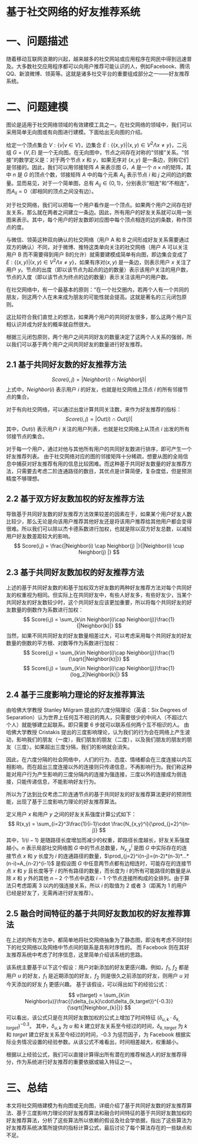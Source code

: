 # 基于社交网络的好友推荐系统

# 一、问题描述
随着移动互联网浪潮的兴起，越来越多的社交网站或应用程序在网民中得到迅速普及。大多数社交应用程序都可以向用户推荐可能认识的人，例如Facebook、腾讯QQ、新浪微博、领英等。这就是诸多社交平台的重要组成部分之一——好友推荐系统。

# 二、问题建模
图论是适用于社交网络领域的有效建模工具之一。在社交网络的领域中，我们可以采用简单无向图或有向图进行建模。下面给出无向图的介绍。

给定一个顶点集合 $V:\{v|v\in V\}$，边集合 $E:\{\{x,y\}|(x,y)\in V^2 \Lambda x\neq y\}$，二元组 $G=(V,E)$ 是一个无向图。在无向图中，节点之间存在对称的“邻接”关系。“邻接”的数学定义是：对于两个节点 $x$ 和 $y$，如果无序对 $\{x,y\}$ 是一条边，则称它们是邻接的。因此，我们可以用邻接矩阵 $A$ 来表示图 $G$，$A$ 是一个 $n\times n$的矩阵，其中 $n$ 是 $G$ 的顶点个数，邻接矩阵 $A$ 中的每个元素 $A_{ij}$ 表示节点 $i$ 和 $j$ 之间的边的数量。显而易见，对于一个简单图，总有 $A_{ij}\in\{0,1\}$，分别表示“相连”和“不相连”，而$A_{ii}=0$（即相同的顶点之间没有边）。

对于社交网络，我们可以把每一个用户看作是一个顶点。如果两个用户之间存在好友关系，那么就在两者之间建立一条边。因此，所有用户的好友关系就可以用一张图来表示。其中，每个用户的好友数即对应图中每个顶点相连的边的条数，称作顶点的度。

与微信、领英这种双向确认的社交网络（用户 A 和 B 之间形成好友关系需要通过双方的确认）不同，对于微博、推特这类单向关注的社交网络（用户 A 可以关注用户 B 而不需要得到用户 B的允许）就需要建模成简单有向图，即边集合变成了 $E:\{(x,y)|(x,y)\in V^2 \Lambda x\neq y\}$，如果有序对$(x,y)$ 是一条边，则表示用户 $x$ 关注了用户 $y$。节点的出度（即以该节点为起点的边的数量）表示该用户关注的用户数，节点的入度（即以该节点为终点的边的数量）表示关注该用户的用户数。

在社交网络中，有一个最基本的原则：“在一个社交圈内，若两个人有一个共同的朋友，则这两个人在未来成为朋友的可能性就会提高。这就是著名的三元闭包原则。

这比较符合我们直觉上的想法，如果两个用户的共同好友很多，那么这两个用户互相认识并成为好友的概率就自然很大。

根据三元闭包原则，两个用户之间共同好友的数量决定了这两个人关系的强弱，所以我们可以基于两个用户之间共同好友的数量进行好友推荐。

## 2.1 基于共同好友数的好友推荐方法

$$
Score(i,j) = |Neighbor(i) \cap Neighbor(j) |
$$
上式中，$Neighbor(i)$ 表示用户 $i$ 的好友，也就是社交网络上顶点 $i$ 的所有邻接节点的集合。

对于有向社交网络，可以通过出度计算共同关注数，来作为好友推荐的指标：
$$
Score(i,j) = |Out(i) \cap Out(j) |
$$
其中，$Out(i)$ 表示用户 $i$ 关注的用户列表，也就是社交网络上从顶点 $i$ 出发的所有邻接节点的集合。

对于每一个用户，通过对他与其他所有用户的共同好友数进行排序，即可产生一个好友推荐列表。
由于社交网络对应的图的邻接矩阵十分稀疏，想要从图的全局信息中捕获对好友推荐有用的信息比较困难。而这种基于共同好友数量的好友推荐方法，只需要去考虑二阶连通路径的数目，其优点是计算简便，复杂度低，但是预测精度不够理想。


## 2.2 基于双方好友数加权的好友推荐方法

导致基于共同好友数的好友推荐方法效果较差的因素在于，如果某个用户好友人数比较少，那么无论是向该用户推荐其他好友还是将该用户推荐给其他用户都会变得很难。所以我们可以除以杰卡德系数进行加权，也就是除以双方好友总数，以减轻用户好友数差距较大的影响。
$$
Score(i,j) = \frac{|Neighbor(i) \cap Neighbor(j) |}{|Neighbor(i) \cup Neighbor(j) |}
$$

## 2.3 基于共同好友数加权的好友推荐方法
上述的基于共同好友数的和基于加权双方好友数的两种好友推荐方法对每个共同好友的权重视为相同。但实际上在共同好友中，有些人好友多，有些好友少，当某个共同好友的好友数较少时，这个共同好友应该更加重要，所以将每个共同好友的好友数量的倒数作为系数进行加权：
$$
Score(i,j) = \sum_{k\in Neighbor(i)\cap Neighbor(j)}\frac{1}{|Neighbor(k)|}
$$
当然，如果不同共同好友的好友数量相差过大，可以考虑采用每个共同好友的好友数量的倒数的平方根、对数等作为系数进行加权：
$$
Score(i,j) = \sum_{k\in Neighbor(i)\cap Neighbor(j)}\frac{1}{\sqrt{|Neighbor(k)|}}
$$
$$
Score(i,j) = \sum_{k\in Neighbor(i)\cap Neighbor(j)}\frac{1}{log_2|Neighbor(k)|}
$$

## 2.4 基于三度影响力理论的好友推荐算法
由哈佛大学教授 Stanley Milgram 提出的六度分隔理论（英语：Six Degrees of Separation）认为世界上任何互不相识的两人，只需要很少的中间人（不超过六个人）就能够建立起联系。即只需要 6 步就可以联系任何两个互不相识的人。
由哈佛大学教授 Cristakis 提出的三度影响理论，认为我们的行为会在网络上产生波动，影响我们的朋友（一度），我们朋友的朋友（二度），以及我们朋友的朋友的朋友（三度）。如果超出三度分隔，我们的影响就会消失。

因此，在六度分隔的社会网络中，人们的行为、态度、情绪都会在三度连接以内互相影响，而在超出三度连接以外的连接则只传递信息，不再影响行为。我们称这种能对用户行为产生影响的三度分隔内的连接为强连接，三度以外的连接成为弱连接，只能传递信息，不能影响好友行为。

所以为了达到比仅考虑二阶连通节点的基于共同好友的好友推荐算法更好的预测性能，出现了基于三度影响力理论的好友推荐算法。

定义用户 $x$ 和用户 $y$ 之间的好友关系强度计算公式如下：
$$
R(x,y) = \sum_{i=2}^3\frac{1}{i-1}\cdot \frac{N_{x,y}^i}{\prod_{j=2}^i(n-j)}
$$
其中，$1/(i-1)$ 是随路径长度增加而减少的权重，即路径长度越长，好友关系强度越小。$n$ 表示局部社交网络图 $G$ 中的节点总数量，$N_{x,y}^i$ 是图 $G$ 中实际存在的连接节点 $x$ 和 $y$ 长度为 $i$ 的连通路径的数量，$\prod_{j=2}^i(n-j)=(n-2)*(n-3)*...*(n-i)=A_{n-2}^{i-1}$ 是假设图 $G$ 中任意两节点都有边相连时，可能存在的连接节点 $x$ 和 $y$ 且长度等于 $i$ 的所有路径的数量，而长度为 $i$ 的所有可能路径的数量是从除 $x$ 和 $y$ 外的其他 $n-2$ 个节点中选取 $i-1$ 个节点连接所构成的全排列。由于算法只考虑距离 3 以内的强连接关系，所以 $i$ 的取值为 2 或者 3（距离为 1 的用户已经是好友了，无需再进行好友推荐）。

## 2.5 融合时间特征的基于共同好友数加权的好友推荐算法
在上述的所有方法中，都简单地将社交网络抽象为了静态图，即没有考虑不同时刻下的社交网络以及网络中节点间的联系是具有时序性的。
而 Facebook 则在其好友推荐系统中考虑了时序信息，这里简单介绍该系统的思路。

该系统主要基于以下这个假设：用户对新添加的好友更感兴趣。例如，$f_1$, $f_2$ 都是用户 $u$ 的好友，$f_1$ 是近期添加的好友，$f_2$ 则是很久之前添加的好友，则用户 $u$ 对今天添加的好友 $f_1$ 更感兴趣。
基于该假设，可以得出如下的经验公式：
$$
v(target) = \sum_{k\in Neighbor(u)}\frac{(\delta_{u,k}\cdot\delta_{k,target})^{-0.3}}{\sqrt{|Neighbor_{k}|}}
$$
可以看出，该公式只是在共同好友数加权的公式上增加了时间特征 $(\delta_{u,k}\cdot\delta_{k,target})^{-0.3}$。
其中，$\delta_{u,k}$ 为 $u$ 和 $k$ 建立好友关系至今经过的时间，$\delta_{k,target}$ 为 $k$ 和 $target$ 建立好友关系至今经过的时间，-0.3 为惩罚因子，为 Facebook 根据实际业务情况设置的经验参数。从该公式不难看出，时间相差越大，权重越小。

根据以上经验公式，我们可以直接计算得出所有潜在的推荐候选人的好友推荐得分，作为系统进行好友推荐的重要依据或输入特征之一。

# 三、总结
本文将社交网络建模为有向图或无向图，详细介绍了基于共同好友数的好友推荐算法、基于三度影响力理论的好友推荐算法和融合时间特征的基于共同好友数加权的好友推荐算法，分析了这些算法所以依赖的假设及社会学依据，指出了这些算法为好友推荐系统决策所提供的指标计算公式，最后讨论了每个算法存在的一些缺点和不足。

